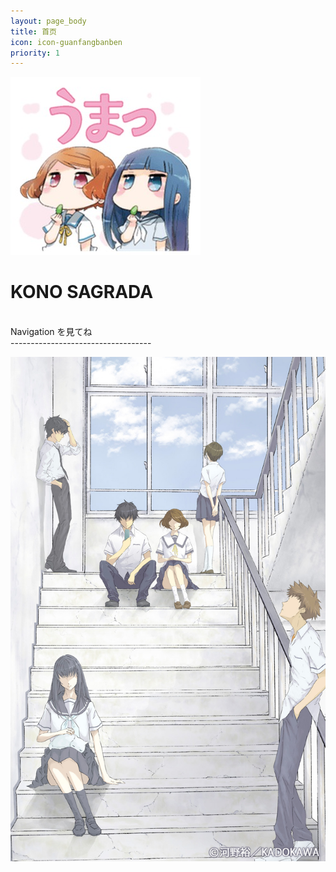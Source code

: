 ```yaml
---
layout: page_body
title: 首页
icon: icon-guanfangbanben
priority: 1
---
```

![SAGRADA](assets/images/a40b773fb80e7bec19fb037b242eb9389b506b15.jpg)
# KONO SAGRADA
<br/>
Navigation を見てね<br/>
-----------------------------------

![KONO](assets/images/BACKGROUND.JPG)


